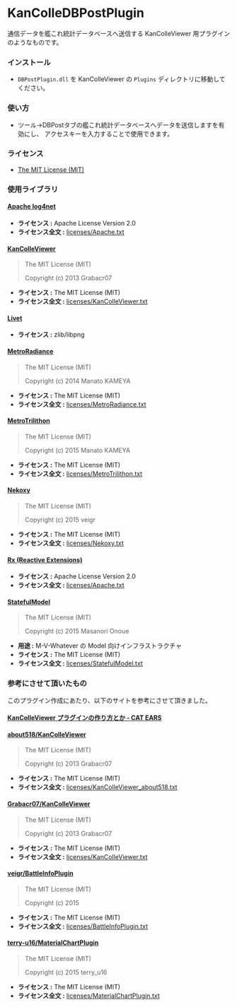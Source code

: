 ﻿# KanColleDBPostPlugin

通信データを艦これ統計データベースへ送信する KanColleViewer 用プラグインのようなものです。

### インストール

* `DBPostPlugin.dll` を KanColleViewer の `Plugins` ディレクトリに移動してください。

### 使い方

* ツール→DBPostタブの艦これ統計データベースへデータを送信しますを有効にし、
アクセスキーを入力することで使用できます。

### ライセンス

* [The MIT License (MIT)](LICENSE)

### 使用ライブラリ

#### [Apache log4net](https://logging.apache.org/log4net/)

* **ライセンス :** Apache License Version 2.0
* **ライセンス全文 :** [licenses/Apache.txt](licenses/Apache.txt)

#### [KanColleViewer](https://github.com/Grabacr07/KanColleViewer)

> The MIT License (MIT)
> 
> Copyright (c) 2013 Grabacr07

* **ライセンス :** The MIT License (MIT)
* **ライセンス全文 :** [licenses/KanColleViewer.txt](licenses/KanColleViewer.txt)

#### [Livet](http://ugaya40.hateblo.jp/entry/Livet)

* **ライセンス :** zlib/libpng

#### [MetroRadiance](https://github.com/Grabacr07/MetroRadiance)

> The MIT License (MIT)
> 
> Copyright (c) 2014 Manato KAMEYA

* **ライセンス :** The MIT License (MIT)
* **ライセンス全文 :** [licenses/MetroRadiance.txt](licenses/MetroRadiance.txt)

#### [MetroTrilithon](https://github.com/Grabacr07/MetroTrilithon/blob/master/LICENSE)

> The MIT License (MIT)
> 
> Copyright (c) 2015 Manato KAMEYA

* **ライセンス :** The MIT License (MIT)
* **ライセンス全文 :** [licenses/MetroTrilithon.txt](licenses/MetroTrilithon.txt)

#### [Nekoxy](https://github.com/veigr/Nekoxy)

> The MIT License (MIT)
> 
> Copyright (c) 2015 veigr

* **ライセンス :** The MIT License (MIT)
* **ライセンス全文 :** [licenses/Nekoxy.txt](licenses/Nekoxy.txt)

#### [Rx (Reactive Extensions)](https://rx.codeplex.com/)

* **ライセンス :** Apache License Version 2.0
* **ライセンス全文 :** [licenses/Apache.txt](licenses/Apache.txt)

#### [StatefulModel](http://ugaya40.hateblo.jp/entry/StatefulModel)

> The MIT License (MIT)
>
> Copyright (c) 2015 Masanori Onoue

* **用途 :** M-V-Whatever の Model 向けインフラストラクチャ
* **ライセンス :** The MIT License (MIT)
* **ライセンス全文 :** [licenses/StatefulModel.txt](licenses/StatefulModel.txt)

### 参考にさせて頂いたもの

このプラグイン作成にあたり、以下のサイトを参考にさせて頂きました。

#### [KanColleViewer プラグインの作り方とか - CAT EARS](http://www.cat-ears.net/?p=40454)


#### [about518/KanColleViewer](https://github.com/about518/KanColleViewer/tree/send-database)

> The MIT License (MIT)
> 
> Copyright (c) 2013 Grabacr07

* **ライセンス :** The MIT License (MIT)
* **ライセンス全文 :** [licenses/KanColleViewer_about518.txt](licenses/KanColleViewer_about518.txt)


#### [Grabacr07/KanColleViewer](https://github.com/Grabacr07/KanColleViewer)

> The MIT License (MIT)
> 
> Copyright (c) 2013 Grabacr07

* **ライセンス :** The MIT License (MIT)
* **ライセンス全文 :** [licenses/KanColleViewer.txt](licenses/KanColleViewer.txt)

#### [veigr/BattleInfoPlugin](https://github.com/veigr/BattleInfoPlugin)

> The MIT License (MIT)
> 
> Copyright (c) 2015 

* **ライセンス :** The MIT License (MIT)
* **ライセンス全文 :** [licenses/BattleInfoPlugin.txt](licenses/BattleInfoPlugin.txt)

#### [terry-u16/MaterialChartPlugin](https://github.com/terry-u16/MaterialChartPlugin)

> The MIT License (MIT)
> 
> Copyright (c) 2015 terry_u16

* **ライセンス :** The MIT License (MIT)
* **ライセンス全文 :** [licenses/MaterialChartPlugin.txt](licenses/MaterialChartPlugin.txt)



